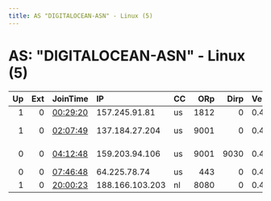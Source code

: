 ```yaml
---
title: AS "DIGITALOCEAN-ASN" - Linux (5)
---
```


# AS: "DIGITALOCEAN-ASN" - Linux (5)

|   Up |   Ext | JoinTime                                                                                              | IP              | CC   |   ORp |   Dirp | Version   | Contact                   | Nickname   |   eFamMembers |
|-----:|------:|:------------------------------------------------------------------------------------------------------|:----------------|:-----|------:|-------:|:----------|:--------------------------|:-----------|--------------:|
|    1 |     0 | [00:29:20](https://nusenu.github.io/OrNetStats/w/relay/583DCAA10765251BF6E1F2D516E80125C2DE5ECB.html) | 157.245.91.81   | us   |  1812 |      0 | 0.4.6.8   | nan42@protonmail.com      | FTheNSA    |             1 |
|    1 |     0 | [02:07:49](https://nusenu.github.io/OrNetStats/w/relay/443CE1C9FFEB8DFC172338E3006B53D2F53B3FCB.html) | 137.184.27.204  | us   |  9001 |      0 | 0.4.6.8   | germangamboa95 germangam  | notAGlowie |             1 |
|    0 |     0 | [04:12:48](https://nusenu.github.io/OrNetStats/w/relay/31E3F9D91880BD09F702AF6CBFC57E79B838EC25.html) | 159.203.94.106  | us   |  9001 |   9030 | 0.4.2.7   | germangamboa95 germangamb | notAGlowie |             1 |
|    0 |     0 | [07:46:48](https://nusenu.github.io/OrNetStats/w/relay/09645ED00572A9B8F4FCB8B700A35ED8DD198698.html) | 64.225.78.74    | us   |   443 |      0 | 0.4.2.7   | dont@contact.me           | Hackme     |             1 |
|    1 |     0 | [20:00:23](https://nusenu.github.io/OrNetStats/w/relay/8B0423D25EFD61F0DDEC89FB538A398D79C8B3DA.html) | 188.166.103.203 | nl   |  8080 |      0 | 0.4.6.8   | tor@lazycubiclemonkey.com | ams1       |             1 |
